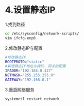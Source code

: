 # 4.设置静态IP

1.找到路径

```bash
cd /etc/sysconfig/network-scripts/
vim ifcfg-enp0
```

2.修改静态IP与配置

```bash
#修改静态IP
BOOTPROTO="static"
#新增静态IP地址与掩码、网关的配置
IPADDR="192.168.0.127"
NETMASK="255.255.255.0"
GATEWAY="192.168.0.1"
```

3.重启网络服务

```bash
systemctl restart network
```